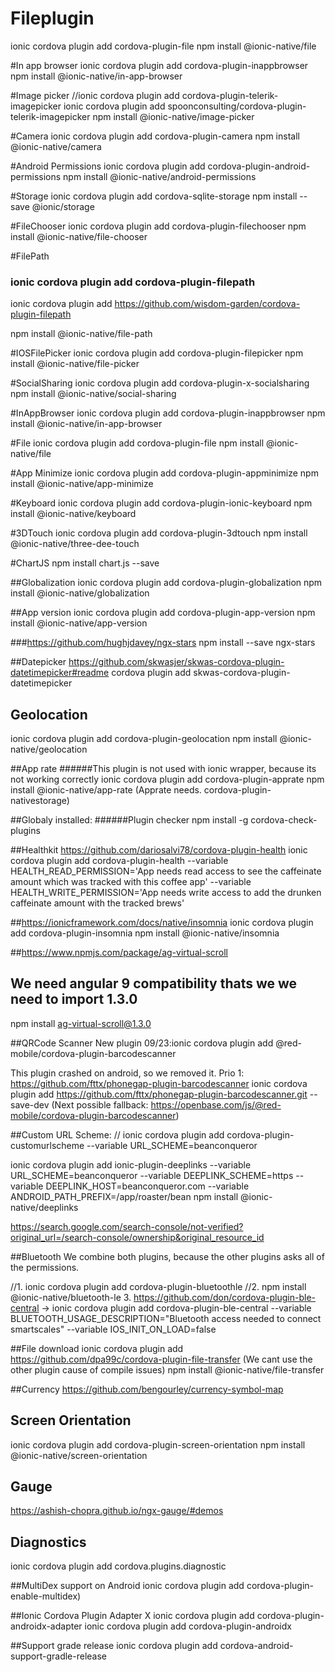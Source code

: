 # Fileplugin

ionic cordova plugin add cordova-plugin-file
npm install @ionic-native/file

#In app browser
ionic cordova plugin add cordova-plugin-inappbrowser
npm install @ionic-native/in-app-browser

#Image picker
//ionic cordova plugin add cordova-plugin-telerik-imagepicker
ionic cordova plugin add spoonconsulting/cordova-plugin-telerik-imagepicker
npm install @ionic-native/image-picker

#Camera
ionic cordova plugin add cordova-plugin-camera
npm install @ionic-native/camera

#Android Permissions
ionic cordova plugin add cordova-plugin-android-permissions
npm install @ionic-native/android-permissions

#Storage
ionic cordova plugin add cordova-sqlite-storage
npm install --save @ionic/storage

#FileChooser
ionic cordova plugin add cordova-plugin-filechooser
npm install @ionic-native/file-chooser

#FilePath

### ionic cordova plugin add cordova-plugin-filepath

ionic cordova plugin add https://github.com/wisdom-garden/cordova-plugin-filepath

npm install @ionic-native/file-path

#IOSFilePicker
ionic cordova plugin add cordova-plugin-filepicker
npm install @ionic-native/file-picker

#SocialSharing
ionic cordova plugin add cordova-plugin-x-socialsharing
npm install @ionic-native/social-sharing

#InAppBrowser
ionic cordova plugin add cordova-plugin-inappbrowser
npm install @ionic-native/in-app-browser

#File
ionic cordova plugin add cordova-plugin-file
npm install @ionic-native/file

#App Minimize
ionic cordova plugin add cordova-plugin-appminimize
npm install @ionic-native/app-minimize

#Keyboard
ionic cordova plugin add cordova-plugin-ionic-keyboard
npm install @ionic-native/keyboard

#3DTouch
ionic cordova plugin add cordova-plugin-3dtouch
npm install @ionic-native/three-dee-touch

#ChartJS
npm install chart.js --save

##Globalization
ionic cordova plugin add cordova-plugin-globalization
npm install @ionic-native/globalization

##App version
ionic cordova plugin add cordova-plugin-app-version
npm install @ionic-native/app-version

###https://github.com/hughjdavey/ngx-stars
npm install --save ngx-stars

##Datepicker
https://github.com/skwasjer/skwas-cordova-plugin-datetimepicker#readme
cordova plugin add skwas-cordova-plugin-datetimepicker

## Geolocation

ionic cordova plugin add cordova-plugin-geolocation
npm install @ionic-native/geolocation

##App rate
######This plugin is not used with ionic wrapper, because its not working correctly
ionic cordova plugin add cordova-plugin-apprate
npm install @ionic-native/app-rate
(Apprate needs. cordova-plugin-nativestorage)

##Globaly installed:
######Plugin checker
npm install -g cordova-check-plugins

##Healthkit
https://github.com/dariosalvi78/cordova-plugin-health
ionic cordova plugin add cordova-plugin-health --variable HEALTH_READ_PERMISSION='App needs read access to see the caffeinate amount which was tracked with this coffee app' --variable HEALTH_WRITE_PERMISSION='App needs write access to add the drunken caffeinate amount with the tracked brews'

##https://ionicframework.com/docs/native/insomnia
ionic cordova plugin add cordova-plugin-insomnia
npm install @ionic-native/insomnia

##https://www.npmjs.com/package/ag-virtual-scroll

## We need angular 9 compatibility thats we we need to import 1.3.0

npm install ag-virtual-scroll@1.3.0

##QRCode Scanner
New plugin 09/23:ionic cordova plugin add @red-mobile/cordova-plugin-barcodescanner

This plugin crashed on android, so we removed it.
Prio 1: https://github.com/fttx/phonegap-plugin-barcodescanner
ionic cordova plugin add https://github.com/fttx/phonegap-plugin-barcodescanner.git --save-dev
(Next possible fallback: https://openbase.com/js/@red-mobile/cordova-plugin-barcodescanner)

##Custom URL Scheme:
// ionic cordova plugin add cordova-plugin-customurlscheme --variable URL_SCHEME=beanconqueror

ionic cordova plugin add ionic-plugin-deeplinks --variable URL_SCHEME=beanconqueror --variable DEEPLINK_SCHEME=https --variable DEEPLINK_HOST=beanconqueror.com --variable ANDROID_PATH_PREFIX=/app/roaster/bean
npm install @ionic-native/deeplinks

https://search.google.com/search-console/not-verified?original_url=/search-console/ownership&original_resource_id

##Bluetooth
We combine both plugins, because the other plugins asks all of the permissions.

//1. ionic cordova plugin add cordova-plugin-bluetoothle
//2. npm install @ionic-native/bluetooth-le 3. https://github.com/don/cordova-plugin-ble-central
-> ionic cordova plugin add cordova-plugin-ble-central --variable BLUETOOTH_USAGE_DESCRIPTION="Bluetooth access needed to connect smartscales" --variable IOS_INIT_ON_LOAD=false

##File download
ionic cordova plugin add https://github.com/dpa99c/cordova-plugin-file-transfer
(We cant use the other plugin cause of compile issues)
npm install @ionic-native/file-transfer

##Currency
https://github.com/bengourley/currency-symbol-map

## Screen Orientation

ionic cordova plugin add cordova-plugin-screen-orientation
npm install @ionic-native/screen-orientation

## Gauge

https://ashish-chopra.github.io/ngx-gauge/#demos

## Diagnostics

ionic cordova plugin add cordova.plugins.diagnostic

##MultiDex support on Android
ionic cordova plugin add cordova-plugin-enable-multidex)

##Ionic Cordova Plugin Adapter X
ionic cordova plugin add cordova-plugin-androidx-adapter
ionic cordova plugin add cordova-plugin-androidx

##Support grade release
ionic cordova plugin add cordova-android-support-gradle-release
